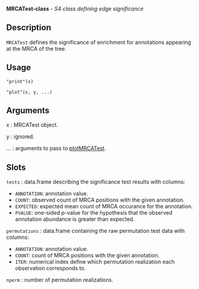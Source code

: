 **MRCATest-class** - *S4 class defining edge significance*

Description
--------------------

`MRCATest` defines the significance of enrichment for annotations appearing at
the MRCA of the tree.


Usage
--------------------
```
"print"(x)
```
```
"plot"(x, y, ...)
```

Arguments
-------------------

x
:   MRCATest object.

y
:   ignored.

...
:   arguments to pass to [plotMRCATest](plotMRCATest.md).




Slots
-------------------



`tests`
:   data.frame describing the significance test results with columns:

+ `ANNOTATION`:  annotation value.
+ `COUNT`:       observed count of MRCA positions 
with the given annotation.
+ `EXPECTED`:    expected mean count of MRCA occurance
for the annotation.
+ `PVALUE`:      one-sided p-value for the hypothesis that 
the observed annotation abundance is greater 
than expected.


`permutations`
:   data.frame containing the raw permutation test data with columns:

+ `ANNOTATION`:  annotation value.
+ `COUNT`:       count of MRCA positions with the 
given annotation.
+ `ITER`:        numerical index define which 
permutation realization each 
observation corresponds to.


`nperm`
:   number of permutation realizations.









